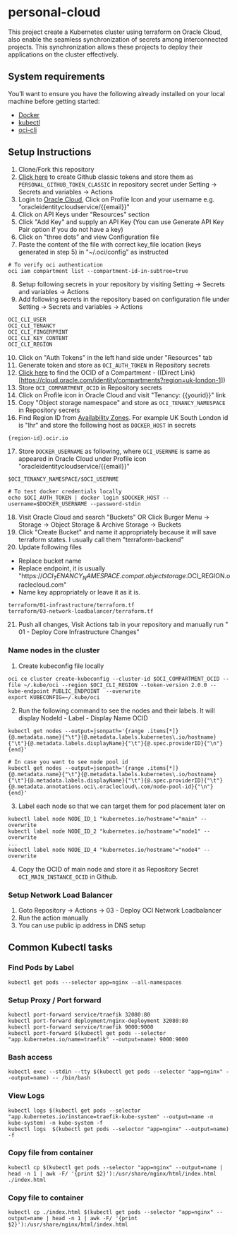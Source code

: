 # personal-cloud

This project create a Kubernetes cluster using terraform on Oracle Cloud, also enable the seamless synchronization of secrets among
interconnected projects. This synchronization allows these projects to deploy their applications on the cluster effectively.

## System requirements
You’ll want to ensure you have the following already installed on your local machine before getting started:
* [Docker](https://docs.docker.com/get-docker/)
* [kubectl](https://kubernetes.io/docs/tasks/tools/)
* [oci-cli](https://docs.oracle.com/en-us/iaas/Content/API/SDKDocs/cliinstall.htm)

## Setup Instructions
1. Clone/Fork this repository
2. [Click here](https://github.com/settings/tokens) to create Github classic tokens and store them as `PERSONAL_GITHUB_TOKEN_CLASSIC` in repository secret under Setting -> Secrets and variables -> Actions 
3. Login to [Oracle Cloud](https://console.uk-london-1.oraclecloud.com/), Click on Profile Icon and your username e.g. "oracleidentitycloudservice/{{email}}"
4. Click on API Keys under "Resources" section
5. Click "Add Key" and supply an API Key (You can use Generate API Key Pair option if you do not have a key)
6. Click on "three dots" and view Configuration file
7. Paste the content of the file with correct key_file location (keys generated in step 5) in "~/.oci/config" as instructed
```shell
# To verify oci authentication
oci iam compartment list --compartment-id-in-subtree=true
```
8. Setup following secrets in your repository by visiting Setting -> Secrets and variables -> Actions
9. Add following secrets in the repository based on configuration file under Setting -> Secrets and variables -> Actions
```
OCI_CLI_USER
OCI_CLI_TENANCY
OCI_CLI_FINGERPRINT
OCI_CLI_KEY_CONTENT
OCI_CLI_REGION
```
10. Click on "Auth Tokens" in the left hand side under "Resources" tab
11. Generate token and store as `OCI_AUTH_TOKEN` in Repository secrets
12. [Click here](https://docs.oracle.com/en-us/iaas/Content/GSG/Tasks/contactingsupport_topic-Finding_the_OCID_of_a_Compartment.htm) to find the OCID of a Compartment - ((Direct Link)[https://cloud.oracle.com/identity/compartments?region=uk-london-1])
13. Store `OCI_COMPARTMENT_OCID` in Repository secrets
14. Click on Profile icon in Oracle Cloud and visit "Tenancy: {{yourid}}" link
15. Copy "Object storage namespace" and store as `OCI_TENANCY_NAMESPACE` in Repository secrets
16. Find Region ID from [Availability Zones](https://docs.oracle.com/en-us/iaas/Content/Registry/Concepts/registryprerequisites.htm#regional-availability). For example UK South London id is "lhr" and store the following host as `DOCKER_HOST` in secrets
```shell
{region-id}.ocir.io
```
17. Store `DOCKER_USERNAME` as following, where `OCI_USERNME` is same as appeared in Oracle Cloud under Profile icon "oracleidentitycloudservice/{{email}}"
```shell
$OCI_TENANCY_NAMESPACE/$OCI_USERNME

# To test docker credentials locally
echo $OCI_AUTH_TOKEN | docker login $DOCKER_HOST --username=$DOCKER_USERNAME --password-stdin
```
18. Visit Oracle Cloud and search "Buckets" OR Click Burger Menu -> Storage -> Object Storage & Archive Storage -> Buckets
19. Click "Create Bucket" and name it appropriately because it will save terraform states. I usually call them "terraform-backend"
20. Update following files
- Replace bucket name
- Replace endpoint, it is usually "https://$OCI_TENANCY_NAMESPACE.compat.objectstorage.$OCI_REGION.oraclecloud.com"
- Name key appropriately or leave it as it is.
```shell
terraform/01-infrastructure/terraform.tf
terraform/03-network-loadbalancer/terraform.tf
```
21. Push all changes, Visit Actions tab in your repository and manually run " 01 - Deploy Core Infrastructure Changes"

### Name nodes in the cluster
1. Create kubeconfig file locally
```shell
oci ce cluster create-kubeconfig --cluster-id $OCI_COMPARTMENT_OCID --file ~/.kube/oci --region $OCI_CLI_REGION --token-version 2.0.0 --kube-endpoint PUBLIC_ENDPOINT  --overwrite
export KUBECONFIG=~/.kube/oci
```

2. Run the following command to see the nodes and their labels. It will display NodeId - Label - Display Name OCID
```shell
kubectl get nodes --output=jsonpath='{range .items[*]}{@.metadata.name}{"\t"}{@.metadata.labels.kubernetes\.io/hostname}{"\t"}{@.metadata.labels.displayName}{"\t"}{@.spec.providerID}{"\n"}{end}'

# In case you want to see node pool id
kubectl get nodes --output=jsonpath='{range .items[*]}{@.metadata.name}{"\t"}{@.metadata.labels.kubernetes\.io/hostname}{"\t"}{@.metadata.labels.displayName}{"\t"}{@.spec.providerID}{"\t"}{@.metadata.annotations.oci\.oraclecloud\.com/node-pool-id}{"\n"}{end}'
```

3. Label each node so that we can target them for pod placement later on 
```shell
kubectl label node NODE_ID_1 "kubernetes.io/hostname"="main" --overwrite
kubectl label node NODE_ID_2 "kubernetes.io/hostname"="node1" --overwrite
...
kubectl label node NODE_ID_4 "kubernetes.io/hostname"="node4" --overwrite
```

4. Copy the OCID of main node and store it as Repository Secret `OCI_MAIN_INSTANCE_OCID` in Github.

### Setup Network Load Balancer
1. Goto Repository -> Actions -> 03 - Deploy OCI Network Loadbalancer
2. Run the action manually
3. You can use public ip address in DNS setup

## Common Kubectl tasks

### Find Pods by Label
```shell
kubectl get pods ---selector app=nginx --all-namespaces
```

### Setup Proxy / Port forward
```shell
kubectl port-forward service/traefik 32080:80
kubectl port-forward deployment/nginx-deployment 32080:80
kubectl port-forward service/traefik 9000:9000
kubectl port-forward $(kubectl get pods --selector "app.kubernetes.io/name=traefik" --output=name) 9000:9000
```

### Bash access
```shell
kubectl exec --stdin --tty $(kubectl get pods --selector "app=nginx" --output=name) -- /bin/bash
```

### View Logs
```shell
kubectl logs $(kubectl get pods --selector "app.kubernetes.io/instance=traefik-kube-system" --output=name -n kube-system) -n kube-system -f
kubectl logs  $(kubectl get pods --selector "app=nginx" --output=name) -f
```

### Copy file from container
```shell
kubectl cp $(kubectl get pods --selector "app=nginx" --output=name | head -n 1 | awk -F/ '{print $2}'):/usr/share/nginx/html/index.html ./index.html
```

### Copy file to container
```shell
kubectl cp ./index.html $(kubectl get pods --selector "app=nginx" --output=name | head -n 1 | awk -F/ '{print $2}'):/usr/share/nginx/html/index.html
```
